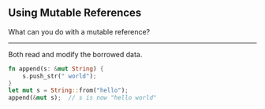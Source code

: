 ## Using Mutable References

What can you do with a mutable reference?

---

Both read and modify the borrowed data.

```rust
fn append(s: &mut String) {
    s.push_str(" world");
}
let mut s = String::from("hello");
append(&mut s);  // s is now "hello world"
```

